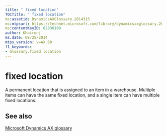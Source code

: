 ```yaml
---
title: " fixed location"
TOCTitle: " fixed location"
ms:assetid: DynamicsAXGlossary.2014315
ms:mtpsurl: https://technet.microsoft.com/library/dynamicsaxglossary.2014315(v=AX.60)
ms:contentKeyID: 62830109
author: Khairunj
ms.date: 08/25/2014
mtps_version: v=AX.60
f1_keywords:
- Glossary.fixed location
---
```


# fixed location

A permanent location that is assigned to an item in a warehouse. Multiple items can have the same fixed location, and a single item can have multiple fixed locations.

## See also

[Microsoft Dynamics AX glossary](glossary/microsoft-dynamics-ax-glossary.md)

  


